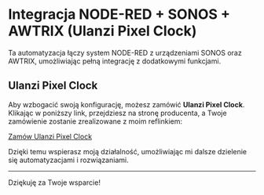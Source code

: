 # Integracja NODE-RED + SONOS + AWTRIX (Ulanzi Pixel Clock)

Ta automatyzacja łączy system NODE-RED z urządzeniami SONOS oraz AWTRIX, umożliwiając pełną integrację z dodatkowymi funkcjami.

## Ulanzi Pixel Clock

Aby wzbogacić swoją konfigurację, możesz zamówić **Ulanzi Pixel Clock**. Klikając w poniższy link, przejdziesz na stronę producenta, a Twoje zamówienie zostanie zrealizowane z moim reflinkiem:

[Zamów Ulanzi Pixel Clock](http://pixelclock.pl)

Dzięki temu wspierasz moją działalność, umożliwiając mi dalsze dzielenie się automatyzacjami i rozwiązaniami.

---

Dziękuję za Twoje wsparcie!
